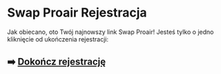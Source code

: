# Swap Proair Rejestracja

Jak obiecano, oto Twój najnowszy link Swap Proair! Jesteś tylko o jedno kliknięcie od ukończenia rejestracji:

## ➡️ [Dokończ rejestrację](https://is.gd/G8OSC1)
